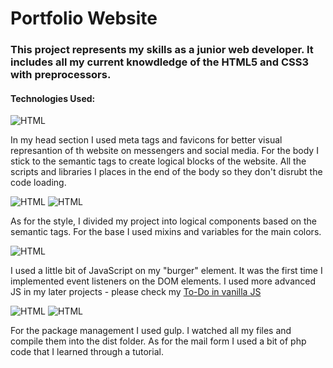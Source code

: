 # Portfolio Website

### This project represents my skills as a junior web developer. It includes all my current knowdledge of the HTML5 and CSS3 with preprocessors. 


#### Technologies Used:
![HTML](https://img.shields.io/badge/-HTML5-red)

In my head section I used meta tags and favicons for better visual represantion of th website on messengers and social media. 
For the body I stick to the semantic tags to create logical blocks of the website. All the scripts and libraries I places in the end of the body so they don't disrubt the code loading.

![HTML](https://img.shields.io/badge/-CSS3-blue) ![HTML](https://img.shields.io/badge/-SCSS-pink)

As for the style, I divided my project into logical components based on the semantic tags. For the base I used mixins and variables for the main colors.

![HTML](https://img.shields.io/badge/-JAVASCRIPT-yellow)

I used a little bit of JavaScript on my "burger" element. It was the first time I implemented event listeners on the DOM elements. I used more advanced JS in my later projects - please check my [To-Do in vanilla JS](https://github.com/irinamiheeva13/Todo-VanillaJs)

![HTML](https://img.shields.io/badge/-GULP-lightgrey) ![HTML](https://img.shields.io/badge/-PHP-grey)

For the package management I used gulp. I watched all my files and compile them into the dist folder. 
As for the mail form I used a bit of php code that I learned through a tutorial. 


